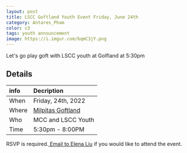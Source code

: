 ```yaml
---
layout: post
title: LSCC Goftland Youth Event Friday, June 24th
category: Antares_Pham
color: c3
tags: youth announcement
image: https://i.imgur.com/bqmC3jY.png
---
```

Let's go play goft with LSCC youth at Golfland at 5:30pm
<!--more-->
## Details

info | Decription
:--- | :---
When | Friday, 24th, 2022
Where | [Milpitas Goftland]
Who | MCC and LSCC Youth
Time | 5:30pm - 8:00PM

RSVP is required.<a href="mailto:elena.liu@livingstonescc.com"> Email to Elena Liu</a> if you would like to attend the event.

[Milpitas Goftland]: https://goo.gl/maps/n1ofBMcybqYTzaJc7

